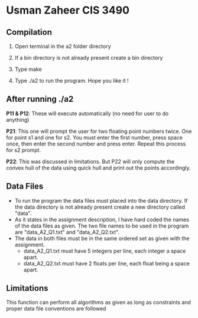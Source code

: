 # Usman Zaheer CIS 3490

## Compilation

1. Open terminal in the a2 folder directory

2. If a bin directory is not already present create a bin directory

3. Type make

4. Type ./a2 to run the program. Hope you like it !

## After running ./a2
**P11 & P12**: These will execute automatically (no need for user to do anything)

**P21**: This one will prompt the user for two floating point numbers twice. One for point s1 and one for s2. You must enter the first number, press space once, then enter the second number and press enter. Repeat this process for s2 prompt.

**P22**: This was discussed in limitations. But P22 will only compute the convex hull of the data using quick hull and print out the points accordingly.

## Data Files

- To run the program the data files must placed into the data directory. If the data directory is not already present create a new directory called "data".
- As it states in the assignment description, I have hard coded the names of the data files as given. The two file names to be used in the program are "data_A2_Q1.txt" and "data_A2_Q2.txt".
- The data in both files must be in the same ordered set as given with the assignment.
  - data_A2_Q1.txt must have 5 integers per line, each integer a space apart.
  - data_A2_Q2.txt must have 2 floats per line, each float being a space apart.

## Limitations
  This function can perform all algorithms as given as long as constraints and proper data file conventions are followed